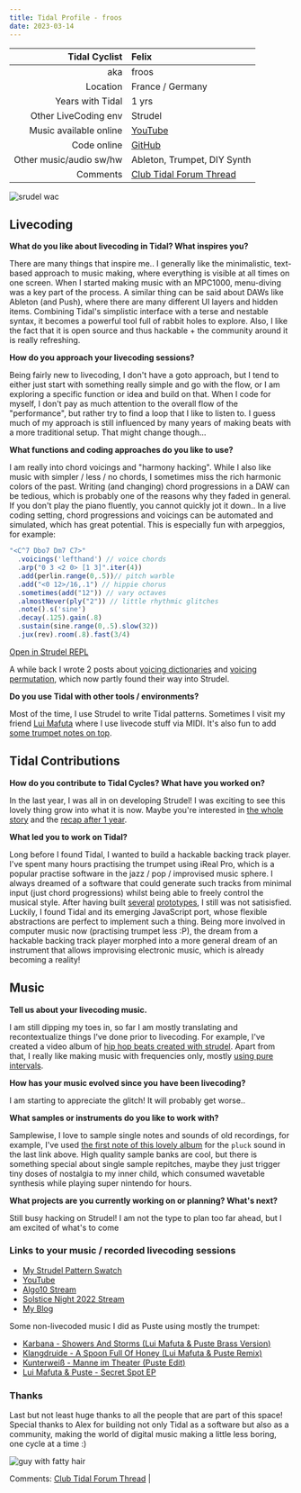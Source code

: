 ```yaml
---
title: Tidal Profile - froos
date: 2023-03-14
---
```


| Tidal Cyclist  | Felix    |
| --------:    | :---------- |
| aka    | froos |
| Location | France / Germany | 
| Years with Tidal | 1  yrs |
| Other LiveCoding env | Strudel |
| Music available online | [YouTube](https://www.youtube.com/channel/UCCzL14wczvJyJaVYjh4nfJQ)  |
| Code online | [GitHub](github.com/felixroos/) |
| Other music/audio sw/hw | Ableton, Trumpet, DIY Synth |
| Comments | [Club Tidal Forum Thread](https://club.tidalcycles.org/t/tidal-cycles-blog-returns-profile-from-froos/4577/10?u=highharmonics) |

![srudel wac](https://i.imgur.com/5fClfIp.png)

## Livecoding  

**What do you like about livecoding in Tidal? What inspires you?**

There are many things that inspire me..
I generally like the minimalistic, text-based approach to music making, where everything is visible at all times on one screen. When I started making music with an MPC1000, menu-diving was a key part of the process.
A similar thing can be said about DAWs like Ableton (and Push), where there are many different UI layers and hidden items.
Combining Tidal's simplistic interface with a terse and nestable syntax, it becomes a powerful tool full of rabbit holes to explore. Also, I like the fact that it is open source and thus hackable + the community around it is really refreshing.

**How do you approach your livecoding sessions?**  

Being fairly new to livecoding, I don't have a goto approach, but I tend to either just start with something really simple and go with the flow, or I am exploring a specific function or idea and build on that.
When I code for myself, I don't pay as much attention to the overall flow of the "performance",
but rather try to find a loop that I like to listen to. I guess much of my approach is still influenced by many years of making beats with a more traditional setup. That might change though...

**What functions and coding approaches do you like to use?**  

I am really into chord voicings and "harmony hacking". While I also like music with simpler / less / no chords,
I sometimes miss the rich harmonic colors of the past. Writing (and changing) chord progressions in a DAW can be tedious, which is probably one of the reasons why they faded in general. If you don't play the piano fluently, you cannot quickly jot it down.. In a live coding setting, chord progressions and voicings can be automated and simulated, which has great potential. This is especially fun with arpeggios, for example:

```js
"<C^7 Dbo7 Dm7 C7>"
  .voicings('lefthand') // voice chords
  .arp("0 3 <2 0> [1 3]".iter(4))
  .add(perlin.range(0,.5))// pitch warble
  .add("<0 12>/16,.1") // hippie chorus
  .sometimes(add("12")) // vary octaves
  .almostNever(ply("2")) // little rhythmic glitches
  .note().s('sine')
  .decay(.125).gain(.8)
  .sustain(sine.range(0,.5).slow(32))
  .jux(rev).room(.8).fast(3/4)
```

[Open in Strudel REPL](https://strudel.tidalcycles.org/?UPR-AlXfgSnh)

A while back I wrote 2 posts about [voicing dictionaries](https://loophole-letters.vercel.app/rhythmical-chords) and [voicing permutation](https://loophole-letters.vercel.app/voicing-permutation), which now partly found their way into Strudel.

**Do you use Tidal with other tools / environments?**  

Most of the time, I use Strudel to write Tidal patterns. Sometimes I visit my friend [Lui Mafuta](https://soundcloud.com/luimafuta) where I use livecode stuff via MIDI. It's also fun to add [some trumpet notes on top](https://www.youtube.com/watch?v=IcMSocdKwvw).

## Tidal Contributions  

**How do you contribute to Tidal Cycles? What have you worked on?**  

In the last year, I was all in on developing Strudel!
I was exciting to see this lovely thing grow into what it is now.
Maybe you're interested in [the whole story](https://loophole-letters.vercel.app/strudel) and the [recap after 1 year](https://loophole-letters.vercel.app/strudel1year).

**What led you to work on Tidal?**

Long before I found Tidal, I wanted to build a hackable backing track player. I've spent many hours practising the trumpet using iReal Pro, which is a popular practise software in the jazz / pop / improvised music sphere. I always dreamed of a software that could generate such tracks from minimal input (just chord progressions) whilst being able to freely control the musical style. After having built [several](https://felixroos.github.io/jazzband/) [prototypes](https://felixroos.github.io/color-tunes/), I still was not satisisfied. Luckily, I found Tidal and its emerging JavaScript port, whose flexible abstractions are perfect to implement such a thing.
Being more involved in computer music now (practising trumpet less :P), the dream from a hackable backing track player morphed into a more general dream of an instrument that allows improvising electronic music, which is already becoming a reality!

## Music  

**Tell us about your livecoding music.**  

I am still dipping my toes in, so far I am mostly translating and recontextualize things I've done prior to livecoding.
For example, I've created a video album of [hip hop beats created with strudel](https://www.youtube.com/watch?v=KEndMf5udEw&list=PL7oyavMs9sS9gLY8TR6n4ILi-_5uq5ix8).
Apart from that, I really like making music with frequencies only, mostly [using pure intervals](https://strudel.tidalcycles.org/?uFDgT5d4pL_0).

**How has your music evolved since you have been livecoding?**  

I am starting to appreciate the glitch! It will probably get worse..

**What samples or instruments do you like to work with?**  

Samplewise, I love to sample single notes and sounds of old recordings, for example, I've used [the first note of this lovely album](https://www.youtube.com/watch?v=jaWdVJO5H98) for the `pluck` sound in the last link above.
High quality sample banks are cool, but there is something special about single sample repitches, maybe they just trigger tiny doses of nostalgia to my inner child, which consumed wavetable synthesis while playing super nintendo for hours.

**What projects are you currently working on or planning? What's next?**  

Still busy hacking on Strudel! I am not the type to plan too far ahead, but I am excited of what's to come

### Links to your music / recorded livecoding sessions

- [My Strudel Pattern Swatch](https://felixroos.github.io/strudel/swatch/)
- [YouTube](https://www.youtube.com/channel/UCCzL14wczvJyJaVYjh4nfJQ)
- [Algo10 Stream](https://www.youtube.com/watch?v=IcMSocdKwvw)
- [Solstice Night 2022 Stream](https://www.youtube.com/watch?v=P1DDsOvcyco)
- [My Blog](https://loophole-letters.vercel.app/)

Some non-livecoded music I did as Puste using mostly the trumpet:

- [Karbana - Showers And Storms (Lui Mafuta & Puste Brass Version)](https://soundcloud.com/friendlyconnections/karbana-showers-and-storms-1?in=luimafuta/sets/remixes)
- [Klangdruide - A Spoon Full Of Honey (Lui Mafuta & Puste Remix)](https://soundcloud.com/hugrecords/klangdruide-spoon-full-of-honey-lui-mafuta-puste-remix?in=luimafuta/sets/remixes)
- [Kunterweiß - Manne im Theater (Puste Edit)](https://soundcloud.com/ketoga/kunterweiss-manne-im-theater)
- [Lui Mafuta & Puste - Secret Spot EP](https://open.spotify.com/album/5MI78yNDgbhhxa2uA9CLot)

### Thanks

Last but not least huge thanks to all the people that are part of this space!
Special thanks to Alex for building not only Tidal as a software but also as a community, making the world of digital music making a little less boring, one cycle at a time :)

![guy with fatty hair](https://i.imgur.com/QNLKOeC.jpg)

Comments: [Club Tidal Forum Thread](https://club.tidalcycles.org/t/tidal-cycles-blog-returns-profile-from-froos/4577/10?u=highharmonics) |


